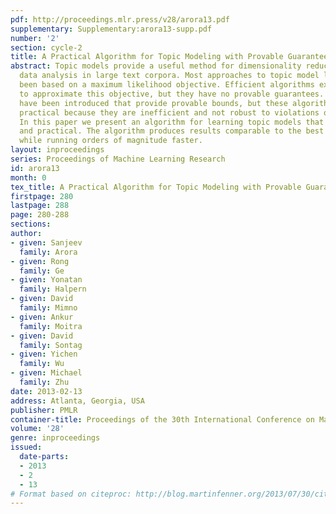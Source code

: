 ```yaml
---
pdf: http://proceedings.mlr.press/v28/arora13.pdf
supplementary: Supplementary:arora13-supp.pdf
number: '2'
section: cycle-2
title: A Practical Algorithm for Topic Modeling with Provable Guarantees
abstract: Topic models provide a useful method for dimensionality reduction and exploratory
  data analysis in large text corpora. Most approaches to topic model learning have
  been based on a maximum likelihood objective. Efficient algorithms exist that attempt
  to approximate this objective, but they have no provable guarantees. Recently, algorithms
  have been introduced that provide provable bounds, but these algorithms are not
  practical because they are inefficient and not robust to violations of model assumptions.
  In this paper we present an algorithm for learning topic models that is both provable
  and practical. The algorithm produces results comparable to the best MCMC implementations
  while running orders of magnitude faster.
layout: inproceedings
series: Proceedings of Machine Learning Research
id: arora13
month: 0
tex_title: A Practical Algorithm for Topic Modeling with Provable Guarantees
firstpage: 280
lastpage: 288
page: 280-288
sections: 
author:
- given: Sanjeev
  family: Arora
- given: Rong
  family: Ge
- given: Yonatan
  family: Halpern
- given: David
  family: Mimno
- given: Ankur
  family: Moitra
- given: David
  family: Sontag
- given: Yichen
  family: Wu
- given: Michael
  family: Zhu
date: 2013-02-13
address: Atlanta, Georgia, USA
publisher: PMLR
container-title: Proceedings of the 30th International Conference on Machine Learning
volume: '28'
genre: inproceedings
issued:
  date-parts:
  - 2013
  - 2
  - 13
# Format based on citeproc: http://blog.martinfenner.org/2013/07/30/citeproc-yaml-for-bibliographies/
---
```

